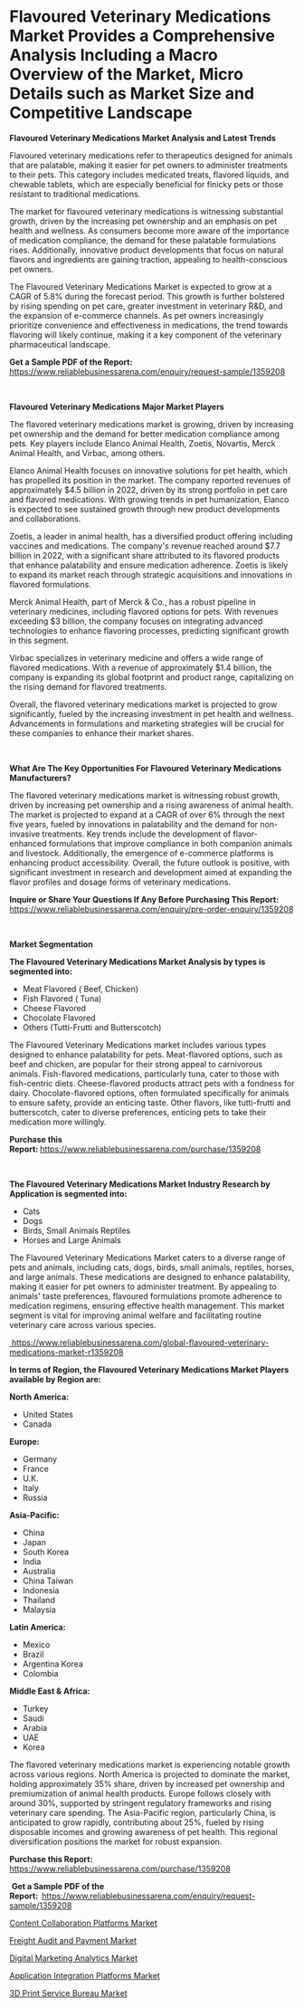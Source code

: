 <p><h1>Flavoured Veterinary Medications Market Provides a Comprehensive Analysis Including a Macro Overview of the Market, Micro Details such as Market Size and Competitive Landscape</h1></p><p><strong>Flavoured Veterinary Medications Market Analysis and Latest Trends</strong></p>
<p><p>Flavoured veterinary medications refer to therapeutics designed for animals that are palatable, making it easier for pet owners to administer treatments to their pets. This category includes medicated treats, flavored liquids, and chewable tablets, which are especially beneficial for finicky pets or those resistant to traditional medications. </p><p>The market for flavoured veterinary medications is witnessing substantial growth, driven by the increasing pet ownership and an emphasis on pet health and wellness. As consumers become more aware of the importance of medication compliance, the demand for these palatable formulations rises. Additionally, innovative product developments that focus on natural flavors and ingredients are gaining traction, appealing to health-conscious pet owners.</p><p>The Flavoured Veterinary Medications Market is expected to grow at a CAGR of 5.8% during the forecast period. This growth is further bolstered by rising spending on pet care, greater investment in veterinary R&D, and the expansion of e-commerce channels. As pet owners increasingly prioritize convenience and effectiveness in medications, the trend towards flavoring will likely continue, making it a key component of the veterinary pharmaceutical landscape.</p></p>
<p><strong>Get a Sample PDF of the Report:&nbsp;</strong> <a href="https://www.reliablebusinessarena.com/enquiry/request-sample/1359208?utm_campaign=1912&utm_medium=2&utm_source=Github&utm_content=ia&utm_term=26122024&utm_id=flavoured-veterinary-medications">https://www.reliablebusinessarena.com/enquiry/request-sample/1359208</a></p>
<p>&nbsp;</p>
<p><strong>Flavoured Veterinary Medications Major Market Players</strong></p>
<p><p>The flavored veterinary medications market is growing, driven by increasing pet ownership and the demand for better medication compliance among pets. Key players include Elanco Animal Health, Zoetis, Novartis, Merck Animal Health, and Virbac, among others.</p><p>Elanco Animal Health focuses on innovative solutions for pet health, which has propelled its position in the market. The company reported revenues of approximately $4.5 billion in 2022, driven by its strong portfolio in pet care and flavored medications. With growing trends in pet humanization, Elanco is expected to see sustained growth through new product developments and collaborations.</p><p>Zoetis, a leader in animal health, has a diversified product offering including vaccines and medications. The company's revenue reached around $7.7 billion in 2022, with a significant share attributed to its flavored products that enhance palatability and ensure medication adherence. Zoetis is likely to expand its market reach through strategic acquisitions and innovations in flavored formulations.</p><p>Merck Animal Health, part of Merck & Co., has a robust pipeline in veterinary medicines, including flavored options for pets. With revenues exceeding $3 billion, the company focuses on integrating advanced technologies to enhance flavoring processes, predicting significant growth in this segment.</p><p>Virbac specializes in veterinary medicine and offers a wide range of flavored medications. With a revenue of approximately $1.4 billion, the company is expanding its global footprint and product range, capitalizing on the rising demand for flavored treatments.</p><p>Overall, the flavored veterinary medications market is projected to grow significantly, fueled by the increasing investment in pet health and wellness. Advancements in formulations and marketing strategies will be crucial for these companies to enhance their market shares.</p></p>
<p>&nbsp;</p>
<p><strong>What Are The Key Opportunities For Flavoured Veterinary Medications Manufacturers?</strong></p>
<p><p>The flavored veterinary medications market is witnessing robust growth, driven by increasing pet ownership and a rising awareness of animal health. The market is projected to expand at a CAGR of over 6% through the next five years, fueled by innovations in palatability and the demand for non-invasive treatments. Key trends include the development of flavor-enhanced formulations that improve compliance in both companion animals and livestock. Additionally, the emergence of e-commerce platforms is enhancing product accessibility. Overall, the future outlook is positive, with significant investment in research and development aimed at expanding the flavor profiles and dosage forms of veterinary medications.</p></p>
<p><strong>Inquire or Share Your Questions If Any Before Purchasing This Report:</strong> <a href="https://www.reliablebusinessarena.com/enquiry/pre-order-enquiry/1359208?utm_campaign=1912&utm_medium=2&utm_source=Github&utm_content=ia&utm_term=26122024&utm_id=flavoured-veterinary-medications">https://www.reliablebusinessarena.com/enquiry/pre-order-enquiry/1359208</a></p>
<p>&nbsp;</p>
<p><strong>Market Segmentation</strong></p>
<p><strong>The Flavoured Veterinary Medications Market Analysis by types is segmented into:</strong></p>
<p><ul><li>Meat Flavored ( Beef, Chicken)</li><li>Fish Flavored ( Tuna)</li><li>Cheese Flavored</li><li>Chocolate Flavored</li><li>Others (Tutti-Frutti and Butterscotch)</li></ul></p>
<p><p>The Flavoured Veterinary Medications market includes various types designed to enhance palatability for pets. Meat-flavored options, such as beef and chicken, are popular for their strong appeal to carnivorous animals. Fish-flavored medications, particularly tuna, cater to those with fish-centric diets. Cheese-flavored products attract pets with a fondness for dairy. Chocolate-flavored options, often formulated specifically for animals to ensure safety, provide an enticing taste. Other flavors, like tutti-frutti and butterscotch, cater to diverse preferences, enticing pets to take their medication more willingly.</p></p>
<p><strong>Purchase this Report:&nbsp;</strong><a href="https://www.reliablebusinessarena.com/purchase/1359208?utm_campaign=1912&utm_medium=2&utm_source=Github&utm_content=ia&utm_term=26122024&utm_id=flavoured-veterinary-medications">https://www.reliablebusinessarena.com/purchase/1359208</a></p>
<p>&nbsp;</p>
<p><strong>The Flavoured Veterinary Medications Market Industry Research by Application is segmented into:</strong></p>
<p><ul><li>Cats</li><li>Dogs</li><li>Birds, Small Animals Reptiles</li><li>Horses and Large Animals</li></ul></p>
<p><p>The Flavoured Veterinary Medications Market caters to a diverse range of pets and animals, including cats, dogs, birds, small animals, reptiles, horses, and large animals. These medications are designed to enhance palatability, making it easier for pet owners to administer treatment. By appealing to animals' taste preferences, flavoured formulations promote adherence to medication regimens, ensuring effective health management. This market segment is vital for improving animal welfare and facilitating routine veterinary care across various species.</p></p>
<p><a href="https://www.reliablebusinessarena.com/global-flavoured-veterinary-medications-market-r1359208?utm_campaign=1912&utm_medium=2&utm_source=Github&utm_content=ia&utm_term=26122024&utm_id=flavoured-veterinary-medications">&nbsp;https://www.reliablebusinessarena.com/global-flavoured-veterinary-medications-market-r1359208</a></p>
<p><strong>In terms of Region, the Flavoured Veterinary Medications Market Players available by Region are:</strong></p>
<p>
    <p> <strong> North America: </strong>
        <ul>
            <li>United States</li>
            <li>Canada</li>
        </ul>
        </p> 
    <p> <strong> Europe: </strong>
        <ul>
            <li>Germany</li>
            <li>France</li>
            <li>U.K.</li>
            <li>Italy</li>
            <li>Russia</li>
        </ul>
        </p> 
    <p> <strong> Asia-Pacific: </strong>
        <ul>
            <li>China</li>
            <li>Japan</li>
            <li>South Korea</li>
            <li>India</li>
            <li>Australia</li>
            <li>China Taiwan</li>
            <li>Indonesia</li>
            <li>Thailand</li>
            <li>Malaysia</li>
        </ul>
        </p> 
    <p> <strong> Latin America: </strong>
        <ul>
            <li>Mexico</li>
            <li>Brazil</li>
            <li>Argentina Korea</li>
            <li>Colombia</li>
        </ul>
        </p> 
    <p> <strong> Middle East & Africa: </strong>
        <ul>
            <li>Turkey</li>
            <li>Saudi</li>
            <li>Arabia</li>
            <li>UAE</li>
            <li>Korea</li>
        </ul>
    </p>
    </p>
<p><p>The flavored veterinary medications market is experiencing notable growth across various regions. North America is projected to dominate the market, holding approximately 35% share, driven by increased pet ownership and premiumization of animal health products. Europe follows closely with around 30%, supported by stringent regulatory frameworks and rising veterinary care spending. The Asia-Pacific region, particularly China, is anticipated to grow rapidly, contributing about 25%, fueled by rising disposable incomes and growing awareness of pet health. This regional diversification positions the market for robust expansion.</p></p>
<p><strong>Purchase this Report: </strong><a href="https://www.reliablebusinessarena.com/purchase/1359208?utm_campaign=1912&utm_medium=2&utm_source=Github&utm_content=ia&utm_term=26122024&utm_id=flavoured-veterinary-medications">https://www.reliablebusinessarena.com/purchase/1359208</a></p>
<p>&nbsp;<strong>Get a Sample PDF of the Report:&nbsp;&nbsp;</strong><a href="https://www.reliablebusinessarena.com/enquiry/request-sample/1359208?utm_campaign=1912&utm_medium=2&utm_source=Github&utm_content=ia&utm_term=26122024&utm_id=flavoured-veterinary-medications">https://www.reliablebusinessarena.com/enquiry/request-sample/1359208</a></p>
<p><strong></strong></p>
<p><p><a href="https://www.linkedin.com/pulse/in-depth-analysis-content-collaboration-platforms-market-growth-1g2wc?utm_campaign=1912&utm_medium=2&utm_source=Github&utm_content=ia&utm_term=26122024&utm_id=flavoured-veterinary-medications">Content Collaboration Platforms Market</a></p><p><a href="https://www.linkedin.com/pulse/freight-audit-payment-market-size-overview-comprehensive-industry-4vwqc?utm_campaign=1912&utm_medium=2&utm_source=Github&utm_content=ia&utm_term=26122024&utm_id=flavoured-veterinary-medications">Freight Audit and Payment Market</a></p><p><a href="https://www.linkedin.com/pulse/latest-digital-marketing-analytics-market-report-size-share-revenue-05rnc?utm_campaign=1912&utm_medium=2&utm_source=Github&utm_content=ia&utm_term=26122024&utm_id=flavoured-veterinary-medications">Digital Marketing Analytics Market</a></p><p><a href="https://www.linkedin.com/pulse/whats-driving-application-integration-platforms-market-boom-roskc?utm_campaign=1912&utm_medium=2&utm_source=Github&utm_content=ia&utm_term=26122024&utm_id=flavoured-veterinary-medications">Application Integration Platforms Market</a></p><p><a href="https://www.linkedin.com/pulse/3d-print-service-bureau-market-outlook-projected-growth-103-riyec?utm_campaign=1912&utm_medium=2&utm_source=Github&utm_content=ia&utm_term=26122024&utm_id=flavoured-veterinary-medications">3D Print Service Bureau Market</a></p></p>